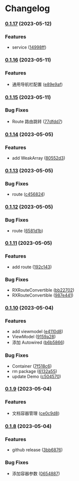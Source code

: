 # Changelog

### [0.1.17](https://www.github.com/yaochenfeng/RXKit/compare/v0.1.16...v0.1.17) (2023-05-12)


### Features

* service ([14998ff](https://www.github.com/yaochenfeng/RXKit/commit/14998ff5c295c688642b831e34e7335427704f12))

### [0.1.16](https://www.github.com/yaochenfeng/RXKit/compare/v0.1.15...v0.1.16) (2023-05-11)


### Features

* 通用导航栏配置 ([e89e9af](https://www.github.com/yaochenfeng/RXKit/commit/e89e9afe193009e01c408e150cb90f1129734512))

### [0.1.15](https://www.github.com/yaochenfeng/RXKit/compare/v0.1.14...v0.1.15) (2023-05-11)


### Bug Fixes

* Route 路由跳转 ([77dfdd7](https://www.github.com/yaochenfeng/RXKit/commit/77dfdd74ce4fed5d50e1630bc3e6216f72feaec6))

### [0.1.14](https://www.github.com/yaochenfeng/RXKit/compare/v0.1.13...v0.1.14) (2023-05-05)


### Features

* add WeakArray ([80552d3](https://www.github.com/yaochenfeng/RXKit/commit/80552d3730cbb91ebfa8bcb5f1d79af51f09ec1a))

### [0.1.13](https://www.github.com/yaochenfeng/RXKit/compare/v0.1.12...v0.1.13) (2023-05-05)


### Bug Fixes

* route ([c456824](https://www.github.com/yaochenfeng/RXKit/commit/c456824d5b1c62e11479541be74c9b9084bc3b9f))

### [0.1.12](https://www.github.com/yaochenfeng/RXKit/compare/v0.1.11...v0.1.12) (2023-05-05)


### Bug Fixes

* route ([6581d1b](https://www.github.com/yaochenfeng/RXKit/commit/6581d1b0a6a83ef7c07484f61da78a29f64fc790))

### [0.1.11](https://www.github.com/yaochenfeng/RXKit/compare/v0.1.10...v0.1.11) (2023-05-05)


### Features

* add route ([192c143](https://www.github.com/yaochenfeng/RXKit/commit/192c1437d9f37a12942a75bd0003192f4426fcf0))


### Bug Fixes

* RXRouteConvertible ([bb22702](https://www.github.com/yaochenfeng/RXKit/commit/bb22702f96078d936d04fc44ca129faf64035a04))
* RXRouteConvertible ([987e441](https://www.github.com/yaochenfeng/RXKit/commit/987e441ad32d8dae3076d8e5f02a6f6e664bf0b9))

### [0.1.10](https://www.github.com/yaochenfeng/RXKit/compare/v0.1.9...v0.1.10) (2023-05-04)


### Features

* add viewmodel ([e4110d8](https://www.github.com/yaochenfeng/RXKit/commit/e4110d8cc1db124aae6e6d5b00e43c7c76fa37ba))
* ViewModel ([9159a28](https://www.github.com/yaochenfeng/RXKit/commit/9159a28c15a780fae48ce35c1a14cadb86cb2fa1))
* 添加 Autowired ([b6b5866](https://www.github.com/yaochenfeng/RXKit/commit/b6b586669b9ad736336b901bfce04231a36903f2))


### Bug Fixes

* Container ([7f518c6](https://www.github.com/yaochenfeng/RXKit/commit/7f518c60683a10150a44cbedc7f5fd561cf9ad35))
* rm package ([6132a55](https://www.github.com/yaochenfeng/RXKit/commit/6132a557029c42a8d61cea53ddd4920cdb7d01c3))
* update Demo ([c504570](https://www.github.com/yaochenfeng/RXKit/commit/c50457001a966fb5ed915a40835b7fc94d62f4db))

### [0.1.9](https://www.github.com/yaochenfeng/RXKit/compare/v0.1.8...v0.1.9) (2023-05-04)


### Features

* 文档容器管理 ([ce0c9d8](https://www.github.com/yaochenfeng/RXKit/commit/ce0c9d8d347bc57f846a91e483a035bda66e21f0))

### [0.1.8](https://www.github.com/yaochenfeng/RXKit/compare/v0.1.7...v0.1.8) (2023-05-04)


### Features

* github release ([3bb6876](https://www.github.com/yaochenfeng/RXKit/commit/3bb68763dbe452206248d15dc4b92d2094236268))


### Bug Fixes

* 添加容器参数 ([0654887](https://www.github.com/yaochenfeng/RXKit/commit/0654887861f2fd120cae3dc51a929128affa0b9c))
